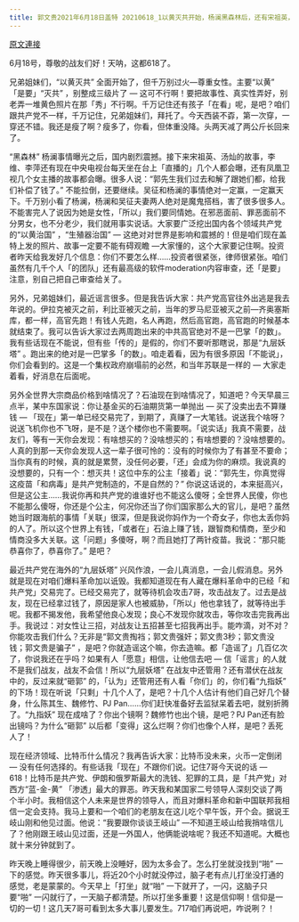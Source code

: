 ```yaml
---
title: 郭文贵2021年6月18日盖特 20210618_1以黄灭共开始，杨澜黑森林后，还有宋祖英，汤灿。。中共国在崩塌前会有大量高官叛逃！
---
```


[原文連接](https://gnews.org/ThreadView/53481077)

6月18号，尊敬的战友们好！天呐，这都618了。


兄弟姐妹们，“以黄灭共” 全面开始了，但千万别过火—尊重女性。主要“以黄” 「是要」“灭共” ，别整成三级片了 — 这可不行啊！要把故事性、真实性弄好，别老弄一堆黄色照片在那「秀」不行啊。千万记住还有孩子「在看」呢，是吧？咱们跟共产党不一样，千万记住，兄弟姐妹们，拜托了。今天西装不孬，第一次穿，一穿还不错。我还是瘦了啊？瘦多了，你看，但体重没降。头两天减了两公斤长回来了。


“黑森林” 杨澜事情曝光之后，国内剧烈震撼。接下来宋祖英、汤灿的故事，李维、李萍还有现在中央电视台每天坐在台上「直播的」几个人都会曝，还有凤凰卫视几个女主播的故事都会曝。很多人说：“郭先生我们过去和解了跟她们都，给我们补偿了钱了。” 不能拉倒，还要继续。吴征和杨澜的事情绝对一定赢，一定赢天下。千万别小看了杨澜，杨澜和吴征夫妻两人绝对是魔鬼搭档，害了很多很多人。不能害完人了说因为她是女性，「所以」我们要同情她。在邪恶面前、罪恶面前不分男女，也不分老少，我们就用事实说话。大家要广泛挖出国内各个领域共产党的“以黄治国” ，“生殖器治国”  — 这绝对对世界是影响和震撼的！但是咱们现在盖特上发的照片、故事一定要不能有碍观瞻 —大家懂的，这个大家要记住啊。投资者昨天给我发好几个信息：你们不要怎么样……投资者很紧张，律师很紧张。咱们虽然有几千个人「的团队」还有最高级的软件moderation内容审查，还「是要」注意，别自己把自己审查给关了。


另外，兄弟姐妹们，最近谣言很多。但是我告诉大家：共产党高官往外出逃是我去年说的。伊拉克被灭之前，利比亚被灭之前，当年的罗马尼亚被灭之前—齐奥塞斯库，都一样，高官先跑！有钱人先跑，名人再跑，然后高官跑，高官跑的时候基本就结束了。我可以告诉大家过去两周跑出来的中共高官绝对不是一巴掌「的数」。我有些话现在不能说，但有些「传的」是假的，你们不要听那瞎说，那是“九层妖塔” 。跑出来的绝对是一巴掌多「的数」。咱走着看，因为有很多原因「不能说」，你们会看到的。这是一个集权政府崩塌前的必然，和当年苏联是一样的 — 大家走着看，好消息在后面呢。


另外全世界大宗商品价格到啥情况了？石油现在到啥情况了，知道吧？今天早晨三点半，某中东国家说：你让基金买的石油期货第一单抛出 — 买了没卖出去不算赚钱 — 「现在」第一单已经交易完了，到期了，真赚了一大笔钱。说送我个啥呀？说送飞机你也不飞呀，是不是？送个楼你也不需要啊。「说实话」我真不需要，战友们，等有一天你会发现：有啥想买的？没啥想买的；有啥想要的？没啥想要的。人真的到那一天你会发现人这一辈子很可怜的：没有的时候你为了有甚至不要命；当你真有的时候，真的就是累赘，没任何必要，「还」会成为你的麻烦。我说真的没想要的，只有一个：想灭共！这位中东的公主「接着」说：“郭先生，你真觉得这疫苗「和病毒」是共产党制造的，不是自然的？” 你说这话说的，本来挺高兴，但是这公主……我说你再和共产党的谁谁好也不能这么傻呀；全世界人民傻，你也不能那么傻呀，你还是个公主，何况你还当了你们国家那么大的官儿，是吧？虽然她当时跟海航的事情「关联」很深，但是我说你妈作为一个奇女子，你也太丢你妈的人了。所以这个世界上有钱，「或者在」石油上赚了钱，跟智商和情商，至少和情商没多大关联。这「问题」多傻呀，啊？而且她打了两针疫苗。我说：“那只能恭喜你了，恭喜你了。” 是吧？


最近共产党在海外的“九层妖塔” 兴风作浪，一会儿真消息，一会儿假消息。另外就是现在对咱们爆料革命加以诋毁。我都知道现在有人藏在爆料革命中的已经「和共产党」交易完了。已经交易完了，就等待机会攻击7哥，攻击战友了。过去是战友，现在已经拿过钱了，原因是家人也被威胁，「所以」他也拿钱了，就等待出手呢。我都不揭发他，我希望他良心发现；良心不发现你就攻击，等你攻击完我再出手。我说过：对女性让三招，对战友让五招甚至七招我再出手。能咋滴，对不对？你能攻击我们什么？无非是“郭文贵掏裆；郭文贵强奸；郭文贵3秒；郭文贵没钱；郭文贵是骗子” ，是吧？你就造谣这个嘛，你去造嘛。都「造谣了」几百亿次了，你说我还在乎吗？如果有人「愿意」相信，让他信去吧 — 信「谣言」的人就不是我们战友，战友不会信！所以“九层妖塔” 在战友中还管用？还有潜伏在战友中的，反过来就“砸郭” 的，「认为」还管用还有人看「你们」的，你们看“九指妖” 的下场！现在听说「只剩」十几个人了，是吧？十几个人估计有他们自己好几个替身，什么陈其生、魏修竹、PJ Pan……你们赶快准备好去监狱呆着去吧，就别折腾了。“九指妖” 现在成啥了？你出个镜啊？魏修竹也出个镜，是吧？PJ Pan还有脸出镜吗？为什么“砸郭” 以后都「变得」这么烂啊？你们也像个人样，是吧？丢死人了！


现在经济领域、比特币什么情况？我再告诉大家：比特币没未来，火币一定倒闭 — 没有任何选择的。有些话我「现在」不跟你们说。记住7哥今天说的话 — 618！比特币是共产党、伊朗和俄罗斯最大的洗钱、犯罪的工具，是「共产党」对西方“蓝-金-黄” 「渗透」最大的罪恶。昨天我和某国家二号领导人深刻交谈了两个半小时。我相信这个人未来是世界的领导人，而且对爆料革命和新中国联邦我相信一定会支持。我马上要和一个咱们的老朋友在这儿吃个早午饭，开个会。据说王岐山刚和他见过面。他说：“我要跟你谈谈王岐山”  —不知道王岐山给我捎啥信儿了？他刚跟王岐山见过面，还是一外国人，他俩能说啥呢？我还不知道呢。大概也就十来分钟就到了。


昨天晚上睡得很少，前天晚上没睡好，因为太多会了。怎么打坐就没找到“啪” 一下的感觉。昨天很多事儿，将近20个小时就没停过，脑子老有点儿打坐没打通的感觉，老是蒙蒙的。今天早上「打坐」就“啪” 一下就开了，一闪，这脑子只要“啪” 一闪就行了，一天脑子都清楚。所以打坐多重要！这是信仰啊！信仰是一切的一切！这几天7哥可看到太多大事儿要发生。717咱们再说吧，咋说咧？！
